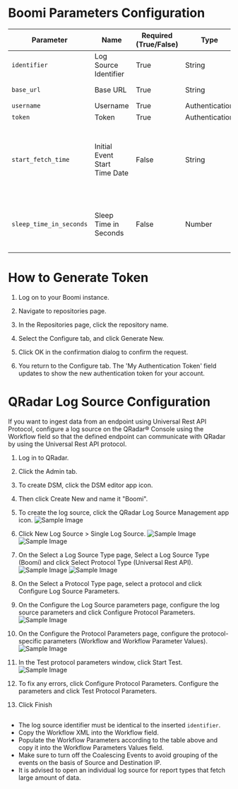# Boomi Parameters Configuration
| Parameter                        | Name                                    | Required (True/False) | Type            | Description                                                                                           | Default Value |
|----------------------------------|-----------------------------------------|-----------------------|-----------------|-------------------------------------------------------------------------------------------------------|---------------|
| `identifier`                     | Log Source Identifier                   | True                  | String          | The log source identifier to post the events to.                                                     |               |
| `base_url`                       | Base URL                               | True                  | String          | Dynamic 365 CRM base URL.                                                                                  |  |
| `username`                      | Username                        | True                  | Authentication  | user name. |               |
| `token`                  | Token                              | True                  | Authentication  | token. |               |
| `start_fetch_time`                | Initial Event Start Time Date                         | False                 | String          | The date time from which events will be initially retrieved, For example: "2020-10-16T15:21:57Z".               |    1 Hour ago    |
| `sleep_time_in_seconds`                | Sleep Time in Seconds | False                 | Number          | The downtime for the connector after it is in sync with the server (Min: 0).                          | `20` |

##

# How to Generate Token
1. Log on to your Boomi instance.

2. Navigate to repositories page.

3. In the Repositories page, click the repository name.

4. Select the Configure tab, and click Generate New.

5. Click OK in the confirmation dialog to confirm the request.

6. You return to the Configure tab. The 'My Authentication Token' field updates to show the new authentication token for your account.


# QRadar Log Source Configuration
If you want to ingest data from an endpoint using Universal Rest API Protocol, configure a log source on the QRadar® Console using the Workflow field so that the defined endpoint can communicate with QRadar by using the Universal Rest API protocol.

1. Log in to QRadar.

2. Click the Admin tab.

3. To create DSM, click the DSM editor app icon.

4. Then click Create New and name it "Boomi".

4. To create the log source, click the QRadar Log Source Management app icon.
![Sample Image](q1.png)

5. Click New Log Source > Single Log Source.
![Sample Image](q4.png)
![Sample Image](q3.png)

6. On the Select a Log Source Type page, Select a Log Source Type (Boomi) and click Select Protocol Type (Universal Rest API).
![Sample Image](q5.png)
![Sample Image](q6.png)

7. On the Select a Protocol Type page, select a protocol and click Configure Log Source Parameters.

8. On the Configure the Log Source parameters page, configure the log source parameters and click Configure Protocol Parameters.
![Sample Image](q7.png)

9. On the Configure the Protocol Parameters page, configure the protocol-specific parameters (Workflow and Workflow Parameter Values).
![Sample Image](q8.png)

10. In the Test protocol parameters window, click Start Test.
![Sample Image](q9.png)

10. To fix any errors, click Configure Protocol Parameters. Configure the parameters and click Test Protocol Parameters.

11. Click Finish

##

- The log source identifier must be identical to the inserted `identifier`.
- Copy the Workflow XML into the Workflow field.
- Populate the Workflow Parameters according to the table above and copy it into the Workflow Parameters Values field.
- Make sure to turn off the Coalescing Events to avoid grouping of the events on the basis of Source and Destination IP.
- It is advised to open an individual log source for report types that fetch large amount of data.
